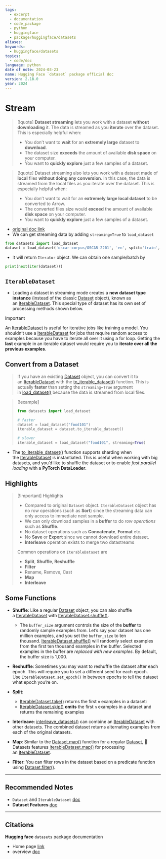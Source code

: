 ```yaml
---
tags:
  - excerpt
  - documentation
  - code_package
  - python
  - huggingface
  - package/huggingface/datasets
aliases: 
keywords:
  - huggingface/datasets
topics:
  - code/doc
language: python
date of note: 2024-03-23
name: Hugging Face `dataset` package official doc
version: 2.18.0
year: 2024
---
```


# Stream

> [!quote]
>**Dataset streaming** lets you work with a dataset **without downloading** it. The data is streamed as you **iterate** over the dataset. This is especially helpful when:
> 
> - You don’t want to **wait** for an **extremely large** dataset to **download**.
> - The dataset size **exceeds** the amount of available **disk space** on your computer.
> - You want to **quickly explore** just a few samples of a dataset.

> [!quote]
> Dataset streaming also lets you work with a dataset made of **local** files **without doing any conversion**. In this case, the data is streamed from the local files as you iterate over the dataset. This is especially helpful when:
> 
> - You don’t want to wait for an **extremely large local dataset** to be converted to Arrow.
> - The converted files size would **exceed** the amount of available **disk space** on your computer.
> - You want to **quickly explore** just a few samples of a dataset.

- [original doc link](https://huggingface.co/docs/datasets/stream)
- We can get streaming data by adding `streaming=True` to `load_dataset`
  
```python
from datasets import load_dataset
dataset = load_dataset('oscar-corpus/OSCAR-2201', 'en', split='train', streaming=True)
```

-  It will return `Iterator` object. We can obtain one sample/batch by

```python
print(next(iter(dataset)))
```

## `IterableDataset`

- Loading a dataset in streaming mode creates a **new dataset type instance** (instead of the classic [Dataset](https://huggingface.co/docs/datasets/v2.18.0/en/package_reference/main_classes#datasets.Dataset) object), known as an [IterableDataset](https://huggingface.co/docs/datasets/v2.18.0/en/package_reference/main_classes#datasets.IterableDataset). This special type of dataset has its own set of processing methods shown below.


>[!important]
An [IterableDataset](https://huggingface.co/docs/datasets/v2.18.0/en/package_reference/main_classes#datasets.IterableDataset) is useful for iterative jobs like training a model. You shouldn’t use a [IterableDataset](https://huggingface.co/docs/datasets/v2.18.0/en/package_reference/main_classes#datasets.IterableDataset) for jobs that require random access to examples because you have to iterate all over it using a for loop. Getting the **last** example in an iterable dataset would require you to **iterate over all the previous examples**.

## Convert from a Dataset

>If you have an existing [Dataset](https://huggingface.co/docs/datasets/v2.18.0/en/package_reference/main_classes#datasets.Dataset) object, you can convert it to an [IterableDataset](https://huggingface.co/docs/datasets/v2.18.0/en/package_reference/main_classes#datasets.IterableDataset) with the [to_iterable_dataset()](https://huggingface.co/docs/datasets/v2.18.0/en/package_reference/main_classes#datasets.Dataset.to_iterable_dataset) function. This is actually **faster** than setting the `streaming=True` argument in [load_dataset()](https://huggingface.co/docs/datasets/v2.18.0/en/package_reference/loading_methods#datasets.load_dataset) because the data is streamed from local files.

>[!example]
>```python
>from datasets import load_dataset
>
># faster
>dataset = load_dataset("food101")
>iterable_dataset = dataset.to_iterable_dataset()
>
># slower
>iterable_dataset = load_dataset("food101", streaming=True)
>```

- The [to_iterable_dataset()](https://huggingface.co/docs/datasets/v2.18.0/en/package_reference/main_classes#datasets.Dataset.to_iterable_dataset) function supports sharding when the [IterableDataset](https://huggingface.co/docs/datasets/v2.18.0/en/package_reference/main_classes#datasets.IterableDataset) is instantiated. This is useful when working with big datasets, and you’d like to shuffle the dataset or to enable *fast parallel loading* with a **PyTorch DataLoader**.


## Highlights

>[!Important] Highlights
>- Compared to original `Dataset` object. `IterableDataset` object has no row operations (such as **Sort**) since the streaming data can only access to immediate next sample. 
>- We can only download samples in a **buffer** to do *row operations* such as **Shuffle**. 
>- No dataset operations such as **Concatenate**, **Format** etc. 
>- No **Save** or **Export** since we cannot download entire dataset.
>- **Interleave** operation exists to merge two datastreams
>
>Common operations on `IterableDataset` are
>- **Split**, **Shuffle**, **Reshuffle**
>- **Filter**
>- Rename, Remove, Cast
>- **Map**
>- **Interleave**


## Some Functions

- **Shuffle**: Like a regular [Dataset](https://huggingface.co/docs/datasets/v2.18.0/en/package_reference/main_classes#datasets.Dataset) object, you can also shuffle a [IterableDataset](https://huggingface.co/docs/datasets/v2.18.0/en/package_reference/main_classes#datasets.IterableDataset) with [IterableDataset.shuffle()](https://huggingface.co/docs/datasets/v2.18.0/en/package_reference/main_classes#datasets.IterableDataset.shuffle). 
	- The `buffer_size` argument controls the size of the **buffer** to randomly sample examples from. Let’s say your dataset has one million examples, and you set the `buffer_size` to ten thousand. [IterableDataset.shuffle()](https://huggingface.co/docs/datasets/v2.18.0/en/package_reference/main_classes#datasets.IterableDataset.shuffle) will randomly select examples from the first ten thousand examples in the buffer. Selected examples in the buffer are *replaced with new examples*. By default, the buffer size is 1,000.
	  
- **Reshuffle**: Sometimes you may want to reshuffle the dataset after each epoch. This will require you to set a different seed for each epoch. Use `IterableDataset.set_epoch()` in between epochs to tell the dataset what epoch you’re on.
  
- **Split**: 
	- [IterableDataset.take()](https://huggingface.co/docs/datasets/v2.18.0/en/package_reference/main_classes#datasets.IterableDataset.take) returns the first `n` examples in a dataset:
	- [IterableDataset.skip()](https://huggingface.co/docs/datasets/v2.18.0/en/package_reference/main_classes#datasets.IterableDataset.skip) **omits** the first `n` examples in a dataset and returns the remaining examples

- **Interleave**: [interleave_datasets()](https://huggingface.co/docs/datasets/v2.18.0/en/package_reference/main_classes#datasets.interleave_datasets) can combine an [IterableDataset](https://huggingface.co/docs/datasets/v2.18.0/en/package_reference/main_classes#datasets.IterableDataset) with other datasets. The combined dataset returns alternating examples from each of the original datasets.
  
- **Map**: Similar to the [Dataset.map()](https://huggingface.co/docs/datasets/v2.18.0/en/package_reference/main_classes#datasets.Dataset.map) function for a regular [Dataset](https://huggingface.co/docs/datasets/v2.18.0/en/package_reference/main_classes#datasets.Dataset), 🤗 Datasets features [IterableDataset.map()](https://huggingface.co/docs/datasets/v2.18.0/en/package_reference/main_classes#datasets.IterableDataset.map) for processing an [IterableDataset](https://huggingface.co/docs/datasets/v2.18.0/en/package_reference/main_classes#datasets.IterableDataset).

- **Filter**: You can filter rows in the dataset based on a predicate function using [Dataset.filter()](https://huggingface.co/docs/datasets/v2.18.0/en/package_reference/main_classes#datasets.Dataset.filter).


-----------
##  Recommended Notes

[^1]: Many functions use the same syntax as the **Pandas Dataframe**.  
- `Dataset` and `IterableDataset` [doc](https://huggingface.co/docs/datasets/about_mapstyle_vs_iterable)
- **Dataset Features** [doc](https://huggingface.co/docs/datasets/about_dataset_features)




----------
##  Citations

**Hugging face** `datasets` package documentation
- Home page [link](https://huggingface.co/docs/datasets/index)
- overview [doc](https://huggingface.co/docs/datasets/how_to)




